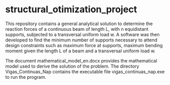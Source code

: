 # structural_otimization_project
This repository contains a general analytical solution to determine the reaction forces of a continuous beam of length L, 
with n equidistant supports, subjected to a transversal uniform load w. A software was then developed to find the minimum
number of supports necessary to attend design constraints such as maximum force at supports, maximum bending moment given
the length L of a beam and a transversal uniform load w.

The document mathematical_model_en.docx provides the mathematical model used to derive the solution of the problem.
The directory Vigas_Continuas_Nap contains the executable file vigas_continuas_nap.exe to run the program.
